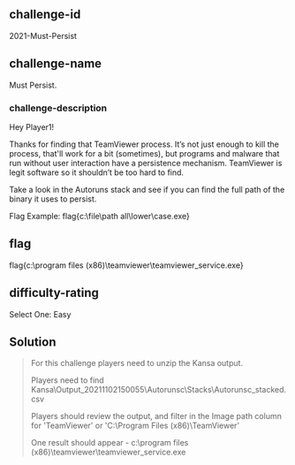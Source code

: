 ## challenge-id
2021-Must-Persist

## challenge-name
Must Persist.

### challenge-description
Hey Player1! 

Thanks for finding that TeamViewer process. It’s not just enough to kill the process, that'll work for a bit (sometimes), but programs and malware that run without user interaction have a persistence mechanism. TeamViewer is legit software so it shouldn’t be too hard to find. 

Take a look in the Autoruns stack and see if you can find the full path of the binary it uses to persist.

Flag Example:
flag{c:\file\path all\lower\case.exe}

## flag
flag{c:\program files (x86)\teamviewer\teamviewer_service.exe}

## difficulty-rating
Select One: 
Easy


## Solution 
>
> For this challenge players need to unzip the Kansa output.
>
> Players need to find Kansa\Output_20211102150055\Autorunsc\Stacks\Autorunsc_stacked.csv
> 
> Players should review the output, and filter in the Image path column for 'TeamViewer' or 'C:\Program Files (x86)\TeamViewer\'
> 
> One result should appear - c:\program files (x86)\teamviewer\teamviewer_service.exe
>



